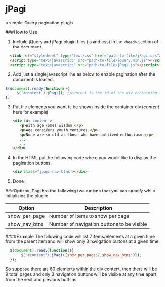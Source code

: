 jPagi
=====
a simple jQuery pagination plugin

###How to Use

1. Include jQuery and jPagi plugin files (js and css) in the `<head>` section of the document.  
  ```html  
    <link rel="stylesheet" type="text/css" href="path-to-file/jPagi.css">
    <script type="text/javascript" src="path-to-file/jquery.min.js"></script>
    <script type="text/javascript" src="path-to-file/jPagi.js"></script>
  ```
  
2. Add just a single javascript line as below to enable pagination after the document is loaded.  
  ```javascript
  $(document).ready(function(){
       $('#content').jPagi(); //content is the id of the div containing the items
  });
  ```
3. Put the elements you want to be shown inside the container div (*content* here for example)
   ```html  
   <div id="content">
      <p>With age comes wisdom.</p>
      <p>Age considers youth ventures.</p>
      <p>None are so old as those who have outlived enthusiasm.</p>
      ...
      ...
   </div>
   ```
  
4. In the HTML put the following code where you would like to display the pagination buttons.  
   ```html  
   <div class="jpagi-nav-btns"></div>
   ```
  
5. Done!

###Options
jPagi has the following two options that you can specify while initializing the plugin:

| Option        | Description                                   |
| ------------- |-------------                                  | 
| show_per_page | Number of items to show per page              |
| show_nav_btns | Number of navigation buttons to be visible    |

####Example
The following code will list 7 items/elements at a given time from the parent item and will show only 3 navigation buttons at a given time. 

```javascript
  $(document).ready(function(){
       $('#content').jPagi({show_per_page:7,show_nav_btns:3}); 
  });
```
  So suppose there are 60 elements within the div content, then there will be 9 total pages and only 3 navigation buttons will be visible at any time apart from the next and previous buttons.




